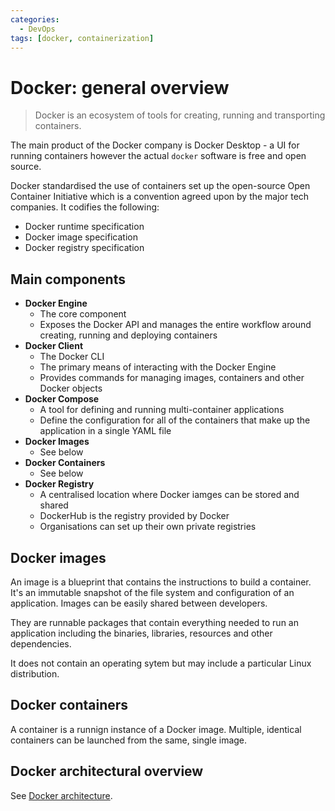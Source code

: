 ```yaml
---
categories:
  - DevOps
tags: [docker, containerization]
---
```


# Docker: general overview

> Docker is an ecosystem of tools for creating, running and transporting containers.

The main product of the Docker company is Docker Desktop - a UI for running containers however the actual `docker` software is free and open source.

Docker standardised the use of containers set up the open-source Open Container Initiative which is a convention agreed upon by the major tech companies. It codifies the following:

- Docker runtime specification
- Docker image specification
- Docker registry specification

## Main components

- **Docker Engine**
  - The core component
  - Exposes the Docker API and manages the entire workflow around creating, running and deploying containers
- **Docker Client**
  - The Docker CLI
  - The primary means of interacting with the Docker Engine
  - Provides commands for managing images, containers and other Docker objects
- **Docker Compose**
  - A tool for defining and running multi-container applications
  - Define the configuration for all of the containers that make up the application in a single YAML file
- **Docker Images**
  - See below
- **Docker Containers**
  - See below
- **Docker Registry**
  - A centralised location where Docker iamges can be stored and shared
  - DockerHub is the registry provided by Docker
  - Organisations can set up their own private registries

## Docker images

An image is a blueprint that contains the instructions to build a container. It's an immutable snapshot of the file system and configuration of an application. Images can be easily shared between developers.

They are runnable packages that contain everything needed to run an application including the binaries, libraries, resources and other dependencies.

It does not contain an operating sytem but may include a particular Linux distribution.

## Docker containers

A container is a runnign instance of a Docker image. Multiple, identical containers can be launched from the same, single image.

## Docker architectural overview

See [Docker architecture](/DevOps/Docker/Docker_architecture.md).
